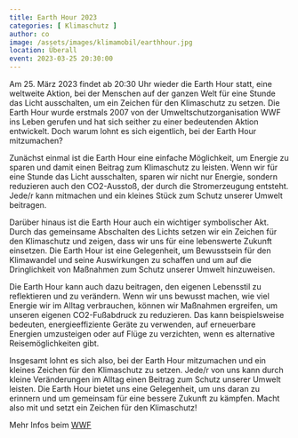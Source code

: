 ```yaml
---
title: Earth Hour 2023
categories: [ Klimaschutz ]
author: co
image: /assets/images/klimamobil/earthhour.jpg
location: Überall
event: 2023-03-25 20:30:00
---
```

Am 25. März 2023 findet ab 20:30 Uhr wieder die Earth Hour statt, eine weltweite Aktion, bei der Menschen auf der ganzen Welt für eine Stunde das Licht ausschalten, um ein Zeichen für den Klimaschutz zu setzen. Die Earth Hour wurde erstmals 2007 von der Umweltschutzorganisation WWF ins Leben gerufen und hat sich seither zu einer bedeutenden Aktion entwickelt. Doch warum lohnt es sich eigentlich, bei der Earth Hour mitzumachen?

Zunächst einmal ist die Earth Hour eine einfache Möglichkeit, um Energie zu sparen und damit einen Beitrag zum Klimaschutz zu leisten. Wenn wir für eine Stunde das Licht ausschalten, sparen wir nicht nur Energie, sondern reduzieren auch den CO2-Ausstoß, der durch die Stromerzeugung entsteht. Jede/r kann mitmachen und ein kleines Stück zum Schutz unserer Umwelt beitragen.

Darüber hinaus ist die Earth Hour auch ein wichtiger symbolischer Akt. Durch das gemeinsame Abschalten des Lichts setzen wir ein Zeichen für den Klimaschutz und zeigen, dass wir uns für eine lebenswerte Zukunft einsetzen. Die Earth Hour ist eine Gelegenheit, um Bewusstsein für den Klimawandel und seine Auswirkungen zu schaffen und um auf die Dringlichkeit von Maßnahmen zum Schutz unserer Umwelt hinzuweisen.

Die Earth Hour kann auch dazu beitragen, den eigenen Lebensstil zu reflektieren und zu verändern. Wenn wir uns bewusst machen, wie viel Energie wir im Alltag verbrauchen, können wir Maßnahmen ergreifen, um unseren eigenen CO2-Fußabdruck zu reduzieren. Das kann beispielsweise bedeuten, energieeffiziente Geräte zu verwenden, auf erneuerbare Energien umzusteigen oder auf Flüge zu verzichten, wenn es alternative Reisemöglichkeiten gibt.

Insgesamt lohnt es sich also, bei der Earth Hour mitzumachen und ein kleines Zeichen für den Klimaschutz zu setzen. Jede/r von uns kann durch kleine Veränderungen im Alltag einen Beitrag zum Schutz unserer Umwelt leisten. Die Earth Hour bietet uns eine Gelegenheit, um uns daran zu erinnern und um gemeinsam für eine bessere Zukunft zu kämpfen. Macht also mit und setzt ein Zeichen für den Klimaschutz!

Mehr Infos beim [WWF](https://www.wwf.de/earth-hour)